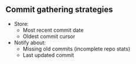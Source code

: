 Commit gathering
strategies
---

- Store:
  - Most recent commit date
  - Oldest commit cursor
- Notify about:
  - Missing old commits (incomplete
  repo
  stats)
  - Last updated commit
